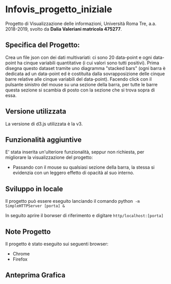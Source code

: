 # Infovis_progetto_iniziale
Progetto di Visualizzazione delle informazioni, Università Roma Tre, a.a. 2018-2019, svolto da **Dalia Valeriani matricola 475277**.




## Specifica del Progetto:


Crea un file json con dei dati multivariati: ci sono 20 data-point e ogni data-point ha cinque variabili quantitative (i cui valori sono tutti positivi). Prima disegna questo dataset tramite uno diagramma "stacked bars" (ogni barra è dedicata ad un data-point ed è costituita dalla sovrapposizione delle cinque barre relative alle cinque variabili del data-point). Facendo click con il pulsante sinistro del mouse su una sezione della barra, per tutte le barre questa sezione si scambia di posto con la sezione che si trova sopra di essa.    


## Versione utilizzata

La versione di d3.js utilizzata è la v3.

## Funzionalità aggiuntive

E' stata inserita un'ulteriore funzionalità, seppur non richiesta, per migliorare la visualizzazione del progetto:

- Passando con il mouse su qualsiasi sezione della barra, la stessa si evidenzia con un leggero effetto di opacità al suo interno.


## Sviluppo in locale

Il progetto può essere eseguito lanciando il comando python``` -m SimpleHTTPServer [porta] &```

In seguito aprire il borwser di riferimento e digitare ```http/localhost:[porta]```

## Note Progetto

Il progetto è stato eseguito sui seguenti browser:
- Chrome
- Firefox

## Anteprima Grafica 


